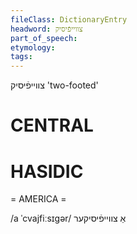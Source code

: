 ```yaml
---
fileClass: DictionaryEntry
headword: צווייפֿיסיק
part_of_speech: 
etymology: 
tags: 
---
```

צווייפֿיסיק
'two-footed'

CENTRAL
========

HASIDIC
=======
= AMERICA = 

/a ˈcvajfiːsɪgər/ אַ צווייפֿיסיקער